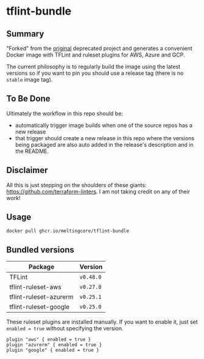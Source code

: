# tflint-bundle

## Summary

"Forked" from the [original](https://github.com/terraform-linters/tflint-bundle) 
deprecated project and  generates a convenient Docker image with TFLint 
and ruleset plugins for AWS, Azure and GCP.

The current philosophy is to regularly build the image using the latest versions
so if you want to pin you should use a release tag (there is no `stable` image tag).

## To Be Done

Ultimately the workflow in this repo should be:
* automatically trigger image builds when one of the source repos has a new release
* that trigger should create a new release in this repo where the versions being
packaged are also auto added in the release's description and in the README.

## Disclaimer

All this is just stepping on the shoulders of these giants:
https://github.com/terraform-linters.
I am not taking credit on any of their work!

## Usage

```console
docker pull ghcr.io/meltingcore/tflint-bundle
```

## Bundled versions

| Package                | Version   |
|------------------------|-----------|
| TFLint                 | `v0.48.0` |
| tflint-ruleset-aws     | `v0.27.0` |
| tflint-ruleset-azurerm | `v0.25.1` |
| tflint-ruleset-google  | `v0.25.0` |

These ruleset plugins are installed manually. If you want to enable it, just set `enabled = true` without specifying the version.

```hcl
plugin "aws" { enabled = true }
plugin "azurerm" { enabled = true }
plugin "google" { enabled = true }
```
